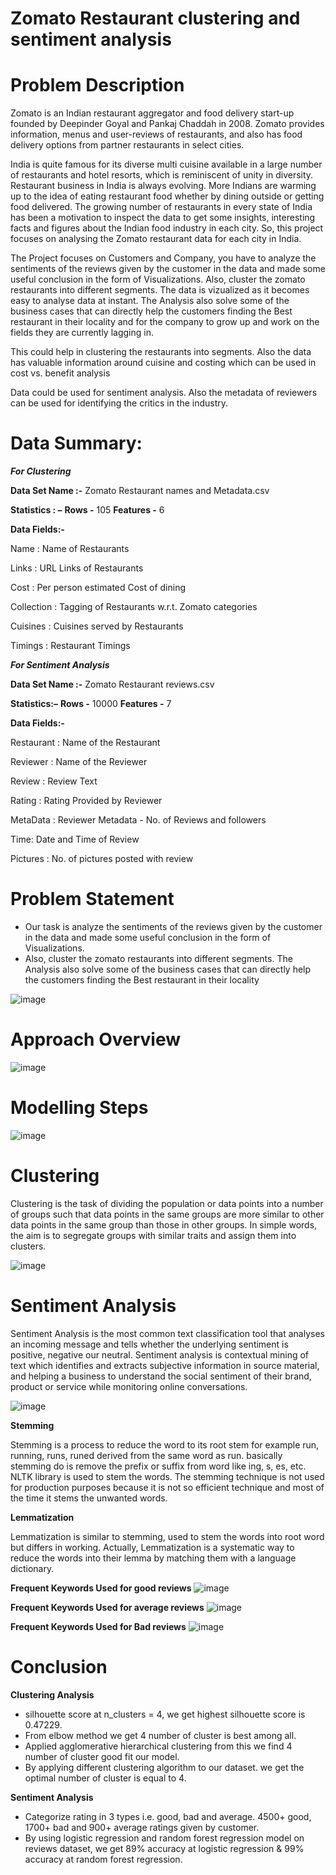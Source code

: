 # **Zomato Restaurant clustering and sentiment analysis**

# **Problem Description**

Zomato is an Indian restaurant aggregator and food delivery start-up founded by Deepinder Goyal and Pankaj Chaddah in 2008. Zomato provides information, menus and user-reviews of restaurants, and also has food delivery options from partner restaurants in select cities.

India is quite famous for its diverse multi cuisine available in a large number of restaurants and hotel resorts, which is reminiscent of unity in diversity. Restaurant business in India is always evolving. More Indians are warming up to the idea of eating restaurant food whether by dining outside or getting food delivered. The growing number of restaurants in every state of India has been a motivation to inspect the data to get some insights, interesting facts and figures about the Indian food industry in each city. So, this project focuses on analysing the Zomato restaurant data for each city in India.

The Project focuses on Customers and Company, you have to analyze the sentiments of the reviews given by the customer in the data and made some useful conclusion in the form of Visualizations. Also, cluster the zomato restaurants into different segments. The data is vizualized as it becomes easy to analyse data at instant. The Analysis also solve some of the business cases that can directly help the customers finding the Best restaurant in their locality and for the company to grow up and work on the fields they are currently lagging in.

This could help in clustering the restaurants into segments. Also the data has valuable information around cuisine and costing which can be used in cost vs. benefit analysis

Data could be used for sentiment analysis. Also the metadata of reviewers can be used for identifying the critics in the industry.

# **Data Summary:**

***For Clustering***

**Data Set Name :-** Zomato Restaurant names and Metadata.csv

**Statistics : –**
**Rows -** 105
**Features -** 6

**Data Fields:-**

Name : Name of Restaurants

Links : URL Links of Restaurants

Cost : Per person estimated Cost of dining

Collection : Tagging of Restaurants w.r.t. Zomato categories

Cuisines : Cuisines served by Restaurants

Timings : Restaurant Timings

***For Sentiment Analysis***

**Data Set Name :-** Zomato Restaurant reviews.csv

**Statistics:–**
**Rows -** 10000
**Features -** 7

**Data Fields:-**

Restaurant : Name of the Restaurant

Reviewer : Name of the Reviewer

Review : Review Text

Rating : Rating Provided by Reviewer

MetaData : Reviewer Metadata - No. of Reviews and followers

Time: Date and Time of Review

Pictures : No. of pictures posted with review

# **Problem Statement**

* Our task is analyze the sentiments of the reviews given by the customer in the data and made some useful conclusion in the form of Visualizations. 
* Also, cluster the zomato restaurants into different segments. The Analysis also solve some of the business cases that can directly help the customers finding the Best restaurant in their locality

![image](https://user-images.githubusercontent.com/101592102/169803414-14e41f4c-16f8-4eb7-923a-517a8e80e342.png)

# **Approach Overview**

![image](https://user-images.githubusercontent.com/101592102/169800590-f9d3d6e6-4b98-46bf-a54e-15c163b81fca.png)

# **Modelling Steps**

![image](https://user-images.githubusercontent.com/101592102/169800794-9f1d608e-cd6d-4958-82b9-5a93e50c215a.png)

# **Clustering**

Clustering is the task of dividing the population or data points into a number of groups such that data points in the same groups are more similar to other data points in the same group than those in other groups. In simple words, the aim is to segregate groups with similar traits and assign them into clusters.

![image](https://user-images.githubusercontent.com/101592102/169801960-723daa59-cb30-4833-983d-c16c8f557a5e.png)

# **Sentiment Analysis**

Sentiment Analysis is the most common text classification tool that analyses an incoming message and tells whether the underlying sentiment is positive, negative our neutral. Sentiment analysis is contextual mining of text which identifies and extracts subjective information in source material, and helping a business to understand the social sentiment of their brand, product or service while monitoring online conversations.

![image](https://user-images.githubusercontent.com/101592102/169802121-1986b996-c972-42dd-b87d-b1ef1b04b09b.png)

**Stemming**

Stemming is a process to reduce the word to its root stem for example run, running, runs, runed derived from the same word as run. basically stemming do is remove the prefix or suffix from word like ing, s, es, etc. NLTK library is used to stem the words. The stemming technique is not used for production purposes because it is not so efficient technique and most of the time it stems the unwanted words.

**Lemmatization**

Lemmatization is similar to stemming, used to stem the words into root word but differs in working. Actually, Lemmatization is a systematic way to reduce the words into their lemma by matching them with a language dictionary.

**Frequent Keywords Used for good reviews**
![image](https://user-images.githubusercontent.com/101592102/169802471-4feb59e2-4a20-48e0-aeee-ca903ba30a1a.png)

**Frequent Keywords Used for average reviews**
![image](https://user-images.githubusercontent.com/101592102/169802567-37dbd194-7fa6-4e3b-aea3-eb05c2f4c74f.png)

**Frequent Keywords Used for Bad reviews**
![image](https://user-images.githubusercontent.com/101592102/169802644-5b376218-b436-4cc3-9592-502848b24b1a.png)

# **Conclusion**

**Clustering Analysis**

* silhouette score at n_clusters = 4, we get highest silhouette score is 0.47229. 
* From elbow method we get 4 number of cluster is best among all. 
* Applied agglomerative hierarchical clustering from this we find 4 number of cluster good fit our model. 
* By applying different clustering algorithm to our dataset. we get the optimal number of cluster is equal to 4. 

**Sentiment Analysis**

* Categorize rating in 3 types i.e. good, bad and average. 4500+ good, 1700+ bad and 900+ average ratings given by customer.
* By using logistic regression and random forest regression model on reviews dataset, we get 89% accuracy at logistic regression & 99% accuracy at random forest    regression.


